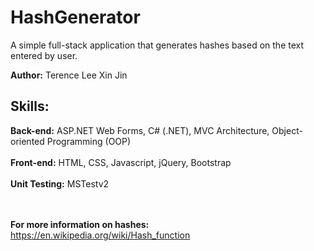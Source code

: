# HashGenerator

A simple full-stack application that generates hashes based on the text entered by user.

**Author:** Terence Lee Xin Jin

## Skills:
   **Back-end:** ASP.NET Web Forms, C# (.NET), MVC Architecture, Object-oriented Programming (OOP) <br/><br/>
   **Front-end:** HTML, CSS, Javascript, jQuery, Bootstrap<br/><br/>
   **Unit Testing:** MSTestv2 <br/><br/><br/>


**For more information on hashes:** <a href="https://en.wikipedia.org/wiki/Hash_function" 
                                       target="_blank">https://en.wikipedia.org/wiki/Hash_function</a>
